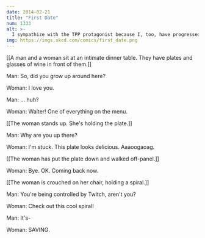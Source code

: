 ```yaml
---
date: 2014-02-21
title: "First Date"
num: 1333
alt: >-
  I sympathize with the TPP protagonist because I, too, have progressed through a surprising number of stages of life despite spending entire days stuck against simple obstacles.
img: https://imgs.xkcd.com/comics/first_date.png
---
```

[[A man and a woman sit at an intimate dinner table. They have plates and glasses of wine in front of them.]]

Man: So, did you grow up around here? 

Woman: I love you.

Man: ... huh? 

Woman: Waiter! One of everything on the menu. 

[[The woman stands up. She's holding the plate.]]

Man: Why are you up there? 

Woman: I'm stuck. This plate looks delicious. Aaaoogaoag.

[[The woman has put the plate down and walked off-panel.]]

Woman: Bye. OK. Coming back now. 

[[The woman is crouched on her chair, holding a spiral.]]

Man: You're being controlled by Twitch, aren't you? 

Woman: Check out this cool spiral! 

Man: It's-

Woman: SAVING.

